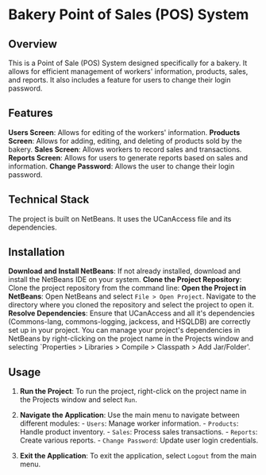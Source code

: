 # Bakery Point of Sales (POS) System

## Overview
This is a Point of Sale (POS) System designed specifically for a bakery. It allows for efficient management of workers' information, products, sales, and reports. It also includes a feature for users to change their login password.

## Features
**Users Screen**: Allows for editing of the workers' information.
**Products Screen**: Allows for adding, editing, and deleting of products sold by the bakery.
**Sales Screen**: Allows workers to record sales and transactions.
**Reports Screen**: Allows for users to generate reports based on sales and information.
**Change Password**: Allows the user to change their login password.

## Technical Stack
The project is built on NetBeans.
It uses the UCanAccess file and its dependencies.

## Installation
**Download and Install NetBeans**: If not already installed, download and install the NetBeans IDE on your system.
**Clone the Project Repository**: Clone the project repository from the command line:
**Open the Project in NetBeans**: Open NetBeans and select `File > Open Project`. Navigate to the directory where you cloned the repository and select the project to open it.
**Resolve Dependencies**: Ensure that UCanAccess and all it's dependencies (Commons-lang, commons-logging, jackcess, and HSQLDB) are correctly set up in your project. You can manage your project's dependencies in NetBeans by right-clicking on the project name in the Projects window and selecting `Properties > Libraries > Compile > Classpath > Add Jar/Folder'.

## Usage
1. **Run the Project**: To run the project, right-click on the project name in the Projects window and select `Run`.

2. **Navigate the Application**: Use the main menu to navigate between different modules:
        - `Users`: Manage worker information.
        - `Products`: Handle product inventory.
        - `Sales`: Process sales transactions.
        - `Reports`: Create various reports.
        - `Change Password`: Update user login credentials.

3. **Exit the Application**: To exit the application, select `Logout` from the main menu.